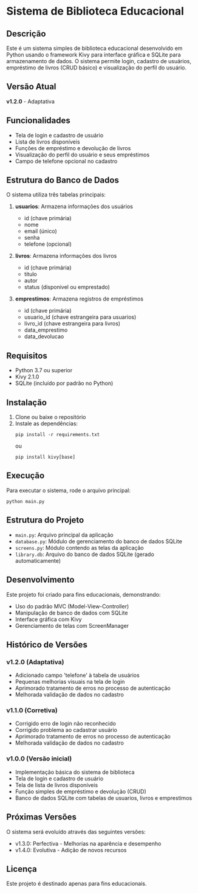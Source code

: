 # Sistema de Biblioteca Educacional

## Descrição
Este é um sistema simples de biblioteca educacional desenvolvido em Python usando o framework Kivy para interface gráfica e SQLite para armazenamento de dados. O sistema permite login, cadastro de usuários, empréstimo de livros (CRUD básico) e visualização do perfil do usuário.

## Versão Atual
**v1.2.0** - Adaptativa

## Funcionalidades
- Tela de login e cadastro de usuário
- Lista de livros disponíveis
- Funções de empréstimo e devolução de livros
- Visualização do perfil do usuário e seus empréstimos
- Campo de telefone opcional no cadastro

## Estrutura do Banco de Dados
O sistema utiliza três tabelas principais:

1. **usuarios**: Armazena informações dos usuários
   - id (chave primária)
   - nome
   - email (único)
   - senha
   - telefone (opcional)

2. **livros**: Armazena informações dos livros
   - id (chave primária)
   - titulo
   - autor
   - status (disponivel ou emprestado)

3. **emprestimos**: Armazena registros de empréstimos
   - id (chave primária)
   - usuario_id (chave estrangeira para usuarios)
   - livro_id (chave estrangeira para livros)
   - data_emprestimo
   - data_devolucao

## Requisitos
- Python 3.7 ou superior
- Kivy 2.1.0
- SQLite (incluído por padrão no Python)

## Instalação
1. Clone ou baixe o repositório
2. Instale as dependências:
   ```
   pip install -r requirements.txt
   ```
   ou
   ```
   pip install kivy[base]
   ```

## Execução
Para executar o sistema, rode o arquivo principal:
```
python main.py
```

## Estrutura do Projeto
- `main.py`: Arquivo principal da aplicação
- `database.py`: Módulo de gerenciamento do banco de dados SQLite
- `screens.py`: Módulo contendo as telas da aplicação
- `library.db`: Arquivo do banco de dados SQLite (gerado automaticamente)

## Desenvolvimento
Este projeto foi criado para fins educacionais, demonstrando:
- Uso do padrão MVC (Model-View-Controller)
- Manipulação de banco de dados com SQLite
- Interface gráfica com Kivy
- Gerenciamento de telas com ScreenManager

## Histórico de Versões

### v1.2.0 (Adaptativa)
- Adicionado campo 'telefone' à tabela de usuários
- Pequenas melhorias visuais na tela de login
- Aprimorado tratamento de erros no processo de autenticação
- Melhorada validação de dados no cadastro

### v1.1.0 (Corretiva)
- Corrigido erro de login não reconhecido
- Corrigido problema ao cadastrar usuário
- Aprimorado tratamento de erros no processo de autenticação
- Melhorada validação de dados no cadastro

### v1.0.0 (Versão inicial)
- Implementação básica do sistema de biblioteca
- Tela de login e cadastro de usuário
- Tela de lista de livros disponíveis
- Função simples de empréstimo e devolução (CRUD)
- Banco de dados SQLite com tabelas de usuarios, livros e emprestimos

## Próximas Versões
O sistema será evoluído através das seguintes versões:
- v1.3.0: Perfectiva - Melhorias na aparência e desempenho
- v1.4.0: Evolutiva - Adição de novos recursos

## Licença
Este projeto é destinado apenas para fins educacionais.
